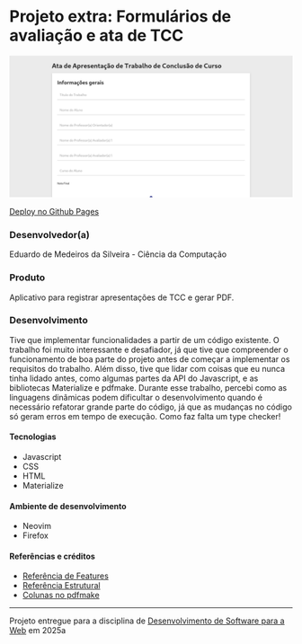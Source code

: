 # Projeto extra: Formulários de avaliação e ata de TCC

![Screenshot](screenshot.png "Screenshot do projeto")

[Deploy no Github Pages](https://elc1090.github.io/extra-2025a-eduardomsilveira/)

### Desenvolvedor(a)
Eduardo de Medeiros da Silveira - Ciência da Computação


### Produto
Aplicativo para registrar apresentações de TCC e gerar PDF.


### Desenvolvimento
Tive que implementar funcionalidades a partir de um código existente. O trabalho foi muito interessante e desafiador, já que tive que compreender o funcionamento de boa parte do projeto antes de começar a implementar os requisitos do trabalho. Além disso, tive que lidar com coisas que eu nunca tinha lidado antes, como algumas partes da API do Javascript, e as bibliotecas Materialize e pdfmake. Durante esse trabalho, percebi como as linguagens dinâmicas podem dificultar o desenvolvimento quando é necessário refatorar grande parte do código, já que as mudanças no código só geram erros em tempo de execução. Como faz falta um type checker!

#### Tecnologias
- Javascript
- CSS 
- HTML
- Materialize

#### Ambiente de desenvolvimento
- Neovim
- Firefox 

#### Referências e créditos
- [Referência de Features](https://github.com/diovani-f/TCC) 
- [Referência Estrutural](https://github.com/elc1090/project1-2024a-pizzutta-fork/)
- [Colunas no pdfmake](https://pdfmake.github.io/docs/0.1/document-definition-object/columns/)

---
Projeto entregue para a disciplina de [Desenvolvimento de Software para a Web](http://github.com/andreainfufsm/elc1090-2025a) em 2025a

